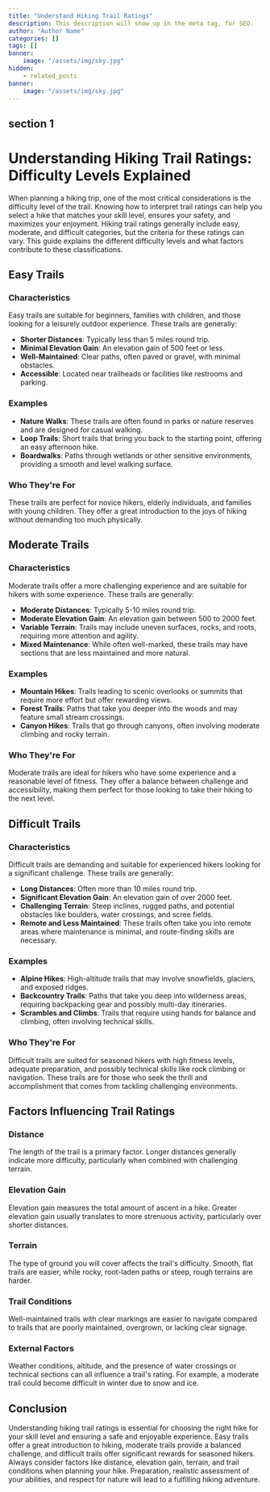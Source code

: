 ```yaml
---
title: "Understand Hiking Trail Ratings"
description: This description will show up in the meta tag, for SEO.
author: "Author Name"
categories: []
tags: []
banner:
    image: "/assets/img/sky.jpg"
hidden:
    - related_posts
banner:
    image: "/assets/img/sky.jpg"
---
```



## section 1

# Understanding Hiking Trail Ratings: Difficulty Levels Explained

When planning a hiking trip, one of the most critical considerations is the difficulty level of the trail. Knowing how to interpret trail ratings can help you select a hike that matches your skill level, ensures your safety, and maximizes your enjoyment. Hiking trail ratings generally include easy, moderate, and difficult categories, but the criteria for these ratings can vary. This guide explains the different difficulty levels and what factors contribute to these classifications.

## Easy Trails

### Characteristics

Easy trails are suitable for beginners, families with children, and those looking for a leisurely outdoor experience. These trails are generally:

*   **Shorter Distances**: Typically less than 5 miles round trip.
*   **Minimal Elevation Gain**: An elevation gain of 500 feet or less.
*   **Well-Maintained**: Clear paths, often paved or gravel, with minimal obstacles.
*   **Accessible**: Located near trailheads or facilities like restrooms and parking.

### Examples

*   **Nature Walks**: These trails are often found in parks or nature reserves and are designed for casual walking.
*   **Loop Trails**: Short trails that bring you back to the starting point, offering an easy afternoon hike.
*   **Boardwalks**: Paths through wetlands or other sensitive environments, providing a smooth and level walking surface.

### Who They're For

These trails are perfect for novice hikers, elderly individuals, and families with young children. They offer a great introduction to the joys of hiking without demanding too much physically.

## Moderate Trails

### Characteristics

Moderate trails offer a more challenging experience and are suitable for hikers with some experience. These trails are generally:

*   **Moderate Distances**: Typically 5-10 miles round trip.
*   **Moderate Elevation Gain**: An elevation gain between 500 to 2000 feet.
*   **Variable Terrain**: Trails may include uneven surfaces, rocks, and roots, requiring more attention and agility.
*   **Mixed Maintenance**: While often well-marked, these trails may have sections that are less maintained and more natural.

### Examples

*   **Mountain Hikes**: Trails leading to scenic overlooks or summits that require more effort but offer rewarding views.
*   **Forest Trails**: Paths that take you deeper into the woods and may feature small stream crossings.
*   **Canyon Hikes**: Trails that go through canyons, often involving moderate climbing and rocky terrain.

### Who They're For

Moderate trails are ideal for hikers who have some experience and a reasonable level of fitness. They offer a balance between challenge and accessibility, making them perfect for those looking to take their hiking to the next level.

## Difficult Trails

### Characteristics

Difficult trails are demanding and suitable for experienced hikers looking for a significant challenge. These trails are generally:

*   **Long Distances**: Often more than 10 miles round trip.
*   **Significant Elevation Gain**: An elevation gain of over 2000 feet.
*   **Challenging Terrain**: Steep inclines, rugged paths, and potential obstacles like boulders, water crossings, and scree fields.
*   **Remote and Less Maintained**: These trails often take you into remote areas where maintenance is minimal, and route-finding skills are necessary.

### Examples

*   **Alpine Hikes**: High-altitude trails that may involve snowfields, glaciers, and exposed ridges.
*   **Backcountry Trails**: Paths that take you deep into wilderness areas, requiring backpacking gear and possibly multi-day itineraries.
*   **Scrambles and Climbs**: Trails that require using hands for balance and climbing, often involving technical skills.

### Who They're For

Difficult trails are suited for seasoned hikers with high fitness levels, adequate preparation, and possibly technical skills like rock climbing or navigation. These trails are for those who seek the thrill and accomplishment that comes from tackling challenging environments.

## Factors Influencing Trail Ratings

### Distance

The length of the trail is a primary factor. Longer distances generally indicate more difficulty, particularly when combined with challenging terrain.

### Elevation Gain

Elevation gain measures the total amount of ascent in a hike. Greater elevation gain usually translates to more strenuous activity, particularly over shorter distances.

### Terrain

The type of ground you will cover affects the trail's difficulty. Smooth, flat trails are easier, while rocky, root-laden paths or steep, rough terrains are harder.

### Trail Conditions

Well-maintained trails with clear markings are easier to navigate compared to trails that are poorly maintained, overgrown, or lacking clear signage.

### External Factors

Weather conditions, altitude, and the presence of water crossings or technical sections can all influence a trail's rating. For example, a moderate trail could become difficult in winter due to snow and ice.

## Conclusion

Understanding hiking trail ratings is essential for choosing the right hike for your skill level and ensuring a safe and enjoyable experience. Easy trails offer a great introduction to hiking, moderate trails provide a balanced challenge, and difficult trails offer significant rewards for seasoned hikers. Always consider factors like distance, elevation gain, terrain, and trail conditions when planning your hike. Preparation, realistic assessment of your abilities, and respect for nature will lead to a fulfilling hiking adventure.
